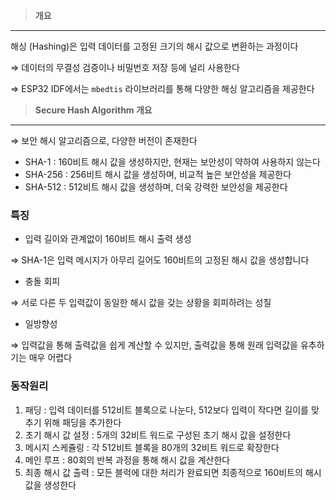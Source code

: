 > **개요**
> 

---

해싱 (Hashing)은 입력 데이터를 고정된 크기의 해시 값으로 변환하는 과정이다

⇒ 데이터의 무결성 검증이나 비밀번호 저장 등에 널리 사용한다

⇒ ESP32 IDF에서는 `mbedtis` 라이브러리를 통해 다양한 해싱 알고리즘을 제공한다

> **Secure Hash Algorithm 개요**
> 

---

⇒ 보안 해시 알고리즘으로, 다양한 버전이 존재한다

- SHA-1 : 160비트 해시 값을 생성하지만, 현재는 보안성이 약하여 사용하지 않는다
- SHA-256 : 256비트 해시 값을 생성하며, 비교적 높은 보안성을 제공한다
- SHA-512 : 512비트 해시 값을 생성하며, 더욱 강력한 보안성을 제공한다

### 특징

- 입력 길이와 관계없이 160비트 해시 출력 생성

⇒ SHA-1은 입력 메시지가 아무리 길어도 160비트의 고정된 해시 값을 생성합니다

- 충돌 회피

⇒ 서로 다른 두 입력값이 동일한 해시 값을 갖는 상황을 회피하려는 성질

- 일방향성

⇒ 입력값을 통해 출력값을 쉽게 계산할 수 있지만, 출력값을 통해 원래 입력값을 유추하기는 매우 어렵다

### 동작원리

1. 패딩 : 입력 데이터를 512비트 블록으로 나눈다, 512보다 입력이 작다면 길이를 맞추기 위해 패딩을 추가한다
2. 초기 해시 값 설정 : 5개의 32비트 워드로 구성된 초기 해시 값을 설정한다
3. 메시지 스케쥴링 : 각 512비트 블록을 80개의 32비트 워드로 확장한다
4. 메인 루프 : 80회의 반복 과정을 통해 해시 값을 계산한다
5. 최종 해시 값 출력 : 모든 블럭에 대한 처리가 완료되면 최종적으로 160비트의 해시 값을 생성한다
